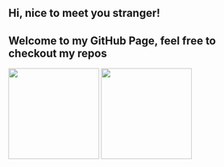 
## Hi, nice to meet you stranger!
## Welcome to my GitHub Page, feel free to checkout my repos

<!--
**eliuabdiel/eliuabdiel** is a ✨ _special_ ✨ repository because its `README.md` (this file) appears on your GitHub profile.

Here are some ideas to get you started:

- 🔭 I’m currently working on ...
- 🌱 I’m currently learning ...
- 👯 I’m looking to collaborate on ...
- 🤔 I’m looking for help with ...
- 💬 Ask me about ...
- 📫 How to reach me: ...
- 😄 Pronouns: ...
- ⚡ Fun fact: ...
-->

<div>
  <img align="center" height="180px" src="https://github-readme-stats.vercel.app/api?username=eliuabdiel&show_icons=true&theme=radical">
  <img align="center" height="180px" src="https://github-readme-stats.vercel.app/api/top-langs/?username=eliuabdiel&layout=compact&theme=radical">
</div>


